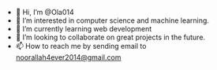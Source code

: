 - 👋 Hi, I’m @Ola014
- 👀 I’m interested in computer science and machine learning.
- 🌱 I’m currently learning web development
- 💞️ I’m looking to collaborate on great projects in the future.
- 📫 How to reach me by sending email to noorallah4ever2014@gmail.com

<!---
Ola014/Ola014 is a ✨ special ✨ repository because its `README.md` (this file) appears on your GitHub profile.
You can click the Preview link to take a look at your changes.
--->
